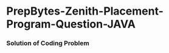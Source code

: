 # PrepBytes-Zenith-Placement-Program-Question-JAVA
<meta name="google-site-verification" content="https://github.com/Sushant0999/PrepBytes-Zenith-Placement-Program-Question-JAVA">
<h3>Solution of Coding Problem</h3>
